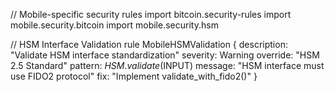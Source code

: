 // Mobile-specific security rules
import bitcoin.security-rules
import mobile.security.bitcoin
import mobile.security.hsm

// HSM Interface Validation
rule MobileHSMValidation {
  description: "Validate HSM interface standardization"
  severity: Warning
  override: "HSM 2.5 Standard"
  pattern: $HSM.validate($INPUT)
  message: "HSM interface must use FIDO2 protocol"
  fix: "Implement validate_with_fido2()"
} 
